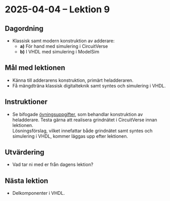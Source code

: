# 2025-04-04 – Lektion 9

## Dagordning
* Klassisk samt modern konstruktion av adderare:
   * **a)** För hand med simulering i CircuitVerse
   * **b)** I VHDL med simulering i ModelSim

## Mål med lektionen
* Känna till adderarens konstruktion, primärt heladderaren.
* Få mängdträna klassisk digitalteknik samt syntes och simulering i VHDL.

## Instruktioner
* Se bifogade [övningsuppgifter](./Övningsuppgifter%202025-04-04.pdf), som behandlar konstruktion av heladderare.
Testa gärna att realisera grindnätet i CircuitVerse innan lektionen.  
Lösningsförslag, vilket innefattar både grindnätet samt syntes och simulering i VHDL, kommer läggas upp efter lektionen.

## Utvärdering
* Vad tar ni med er från dagens lektion?

## Nästa lektion
* Delkomponenter i VHDL.